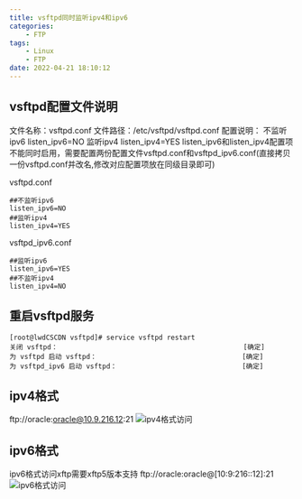 ```yaml
---
title: vsftpd同时监听ipv4和ipv6
categories: 
	- FTP
tags: 
	- Linux
	- FTP
date: 2022-04-21 18:10:12
---
```

 

## <span id="inline-blue">vsftpd配置文件说明</span>
文件名称：vsftpd.conf
文件路径：/etc/vsftpd/vsftpd.conf
配置说明：
不监听ipv6
listen_ipv6=NO
监听ipv4
listen_ipv4=YES
listen_ipv6和listen_ipv4配置项不能同时启用，需要配置两份配置文件vsftpd.conf和vsftpd_ipv6.conf(直接拷贝一份vsftpd.conf并改名,修改对应配置项放在同级目录即可)

vsftpd.conf
```shell
##不监听ipv6
listen_ipv6=NO
##监听ipv4
listen_ipv4=YES
```
vsftpd_ipv6.conf
```shell
##监听ipv6
listen_ipv6=YES
##不监听ipv4
listen_ipv4=NO
```
## <span id="inline-blue">重启vsftpd服务</span>
```shell
[root@lwdCSCDN vsftpd]# service vsftpd restart
关闭 vsftpd：                                              [确定]
为 vsftpd 启动 vsftpd：                                    [确定]
为 vsftpd_ipv6 启动 vsftpd：                               [确定]
```
## <span id="inline-blue">ipv4格式</span>

ftp://oracle:oracle@10.9.216.12:21
![ipv4格式访问](/images/linux/LF_20220422_001.png)
## <span id="inline-blue">ipv6格式</span>
ipv6格式访问xftp需要xftp5版本支持
ftp://oracle:oracle@[10:9:216::12]:21
![ipv6格式访问](/images/linux/LF_20220422_002.png)




